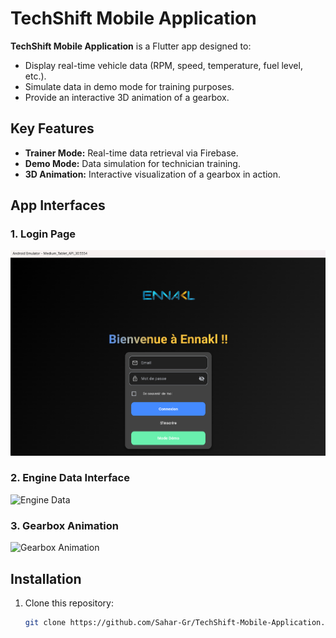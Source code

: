 # TechShift Mobile Application

**TechShift Mobile Application** is a Flutter app designed to:  
- Display real-time vehicle data (RPM, speed, temperature, fuel level, etc.).  
- Simulate data in demo mode for training purposes.  
- Provide an interactive 3D animation of a gearbox.  

## Key Features
- **Trainer Mode:** Real-time data retrieval via Firebase.  
- **Demo Mode:** Data simulation for technician training.  
- **3D Animation:** Interactive visualization of a gearbox in action.  

## App Interfaces

### 1. Login Page
![Login Page](assets/images/login.png)

### 2. Engine Data Interface
![Engine Data](assets/images/engine_data.png)

### 3. Gearbox Animation
![Gearbox Animation](assets/images/gearbox_animation.png)

## Installation
1. Clone this repository:
   ```bash
   git clone https://github.com/Sahar-Gr/TechShift-Mobile-Application.git

